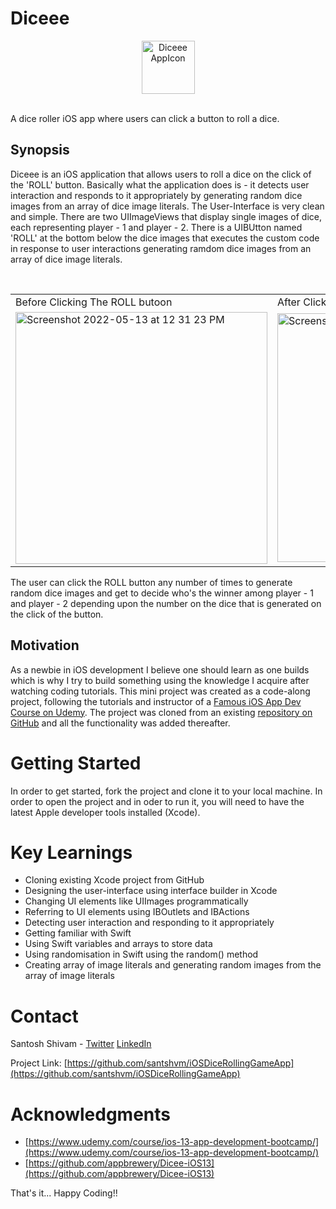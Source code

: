 # Diceee

<p align="center">
<img width="85"  alt="Diceee AppIcon" src="https://user-images.githubusercontent.com/70855191/168229898-9c03e97f-437e-4fe3-8c48-81bec26895dc.png">
</p>
<br>
A dice roller iOS app where users can click a button to roll a dice. 

##  Synopsis

Diceee is an iOS application that allows users to roll a dice on the click of the 'ROLL' button. Basically what the application does is - it detects user interaction and responds to it appropriately by generating random dice images from an array of dice image literals. The User-Interface is very clean and simple. There are two UIImageViews that display single images of dice, each representing  player - 1 and player - 2. There is a UIBUtton named 'ROLL' at the bottom below the dice images that executes the custom code in response to user interactions generating ramdom dice images from an array of dice image literals. 

<br> 

<table> 
  <tr>
    <td > Before Clicking The ROLL butoon </td> 
    <td> After Clicking The ROLL button </td>
  </tr>
  <tr> 
    <td> <img width="403" alt="Screenshot 2022-05-13 at 12 31 23 PM" src="https://user-images.githubusercontent.com/70855191/168234377-ae1c6da4-879a-426b-a3b5-b4a02ebccccc.png"> </td> 
    <td> <img width="398" alt="Screenshot 2022-05-13 at 12 31 36 PM" src="https://user-images.githubusercontent.com/70855191/168234569-0926f8d6-506b-43fc-8f30-46742aef7dcb.png"> </td> 
  </tr>
  </table>
  



 

The user can click the ROLL button any number of times to generate random dice images and get to decide who's the winner among player - 1 and player - 2 depending upon the number on the dice that is generated on the click of the button. 

## Motivation
As a newbie in iOS development I believe one should learn as one builds which is why I try to build something using the knowledge I acquire after watching coding tutorials. 
This mini project was created as a code-along project, following the tutorials and instructor of a [Famous iOS App Dev Course on Udemy](https://www.udemy.com/course/ios-13-app-development-bootcamp/). The project was cloned from an existing [repository on GitHub](https://github.com/appbrewery/Dicee-iOS13) and all the functionality was added thereafter. 

# Getting Started 
In order to get started, fork the project and clone it to your local machine. In order to open the project and in oder to run it, you will need to have the latest Apple developer tools installed (Xcode).

# Key Learnings 

* Cloning existing Xcode project from GitHub
* Designing the user-interface using interface builder in Xcode
* Changing UI elements like UIImages programmatically 
* Referring to UI elements using IBOutlets and IBActions
* Detecting user interaction and responding to it appropriately
* Getting familiar with Swift 
* Using Swift variables and arrays to store data 
* Using randomisation in Swift using the random() method
* Creating array of image literals and generating random images from the array of image literals

# Contact 

Santosh Shivam - [Twitter](https://twitter.com/santshvm?ref_src=twsrc%5Egoogle%7Ctwcamp%5Eserp%7Ctwgr%5Eauthor)
[LinkedIn](https://in.linkedin.com/in/santosh-shivam)

Project Link: [https://github.com/santshvm/iOSDiceRollingGameApp](https://github.com/santshvm/iOSDiceRollingGameApp)

# Acknowledgments

* [https://www.udemy.com/course/ios-13-app-development-bootcamp/](https://www.udemy.com/course/ios-13-app-development-bootcamp/)
* [https://github.com/appbrewery/Dicee-iOS13](https://github.com/appbrewery/Dicee-iOS13)





That's it...
Happy Coding!!





